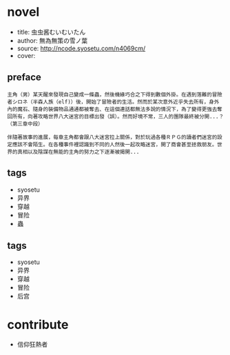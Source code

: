 # novel

- title: 虫虫酱むいむいたん
- author: 無為無策の雪ノ葉
- source: http://ncode.syosetu.com/n4069cm/
- cover:

## preface

```
主角（男）某天醒來發現自己變成一條蟲，然後機緣巧合之下得到數個外掛。在遇到落難的冒險者シロネ（半森人族（elf)）後，開始了冒險者的生活。然而於某次意外近乎失去所有，身外內的魔石、隨身的裝備物品通通都被奪去、在這個連話都無法多說的情況下，為了變得更強去奪回所有，向著攻略世界八大迷宮的目標出發（誤）。然而好境不常，三人的團隊最終被分開...？（第三章中段）

伴隨著故事的進展，每章主角都會跟八大迷宮拉上關係，對於玩過各種ＲＰＧ的讀者們迷宮的設定應該不會陌生。在各種事件裡認識到不同的人然後一起攻略迷宮，開了商會甚至拯救朋友。世界的真相以及陰謀在無能的主角的努力之下逐漸被揭開...
```

## tags

- syosetu
- 异界
- 穿越
- 冒险
- 蟲

## tags

- syosetu
- 异界
- 穿越
- 冒险
- 后宫

# contribute

- 信仰狂熱者
